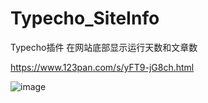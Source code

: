 # Typecho_SiteInfo
Typecho插件 在网站底部显示运行天数和文章数

https://www.123pan.com/s/yFT9-jG8ch.html

![image](https://github.com/dylanbai8/Typecho_SiteInfo/assets/26950227/1a16092a-b742-4baa-8cee-e82ea4e0a2a8)

